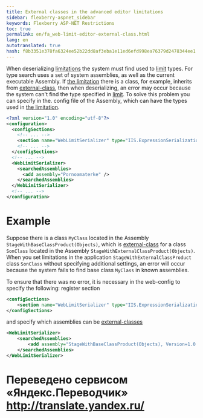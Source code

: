 ```yaml
--- 
title: External classes in the advanced editor limitations 
sidebar: flexberry-aspnet_sidebar 
keywords: Flexberry ASP-NET Restrictions 
toc: true 
permalink: en/fa_web-limit-editor-external-class.html 
lang: en 
autotranslated: true 
hash: f8b3351e378fa6324ee52b22dd8af3eba1e11ed6efd998ea76379d2478344ee1 
--- 
```


When deserializing [limitations](fa_advanced-limit-editor.html) the system must find used to [limit](fa_advanced-limit-editor.html) types. For type search uses a set of system assemblies, as well as the current executable Assembly. If [the limitation](fa_advanced-limit-editor.html) there is a class, for example, inherits from [external-class](fd_external-classes.html), then when deserializing, an error may occur because the system can't find the type specified in [limit](fa_advanced-limit-editor.html). To solve this problem you can specify in the. config file of the Assembly, which can have the types used in [the limitation](fa_advanced-limit-editor.html). 

```xml
<?xml version="1.0" encoding="utf-8"?>
<configuration>
  <configSections>
	<!-- ... -->
    <section name="WebLimitSerializer" type="IIS.ExpressionSerialization.Configuration.WebLimitSerializer, IIS.ExpressionSerialization" />
	<!-- ... -->
  </configSections>
  <!-- ... -->
  <WebLimitSerializer>
    <searchedAssemblies>
      <add assembly="Pornoamaterke" />
    </searchedAssemblies>
  </WebLimitSerializer>
  <!-- ... -->
</configuration>
``` 

# Example 

Suppose there is a class `MyClass` located in the Assembly `StageWithBaseClassProduct(Objects)`, which is [external-class](fd_external-classes.html) for a class `SonClass` located in the Assembly `StageWithExternalClassProduct(Objects)`. When you set limitations in the application `StageWithExternalClassProduct` class `SonClass` without specifying additional settings, an error will occur because the system fails to find base class `MyClass` in known assemblies. 

To ensure that there was no error, it is necessary in the web-config to specify the following: register section 

```xml
<configSections>
    <section name="WebLimitSerializer" type="IIS.ExpressionSerialization.Configuration.WebLimitSerializer, IIS.ExpressionSerialization" />
</configSections>
``` 

and specify which assemblies can be [external-classes](fd_external-classes.html) 

```xml
<WebLimitSerializer>
	<searchedAssemblies>
		<add assembly="StageWithBaseClassProduct(Objects), Version=1.0.0.1, Culture=neutral, PublicKeyToken=null" />
	</searchedAssemblies>
</WebLimitSerializer>
``` 



 # Переведено сервисом «Яндекс.Переводчик» http://translate.yandex.ru/